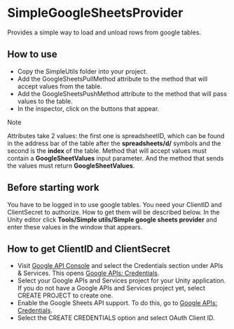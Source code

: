 # SimpleGoogleSheetsProvider
 Provides a simple way to load and unload rows from google tables.
## How to use
- Copy the SimpleUtils folder into your project.
- Add the GoogleSheetsPullMethod attribute to the method that will accept values from the table.
- Add the GoogleSheetsPushMethod attribute to the method that will pass values to the table.
- In the inspector, click on the buttons that appear.
> [!NOTE]
> Attributes take 2 values: the first one is spreadsheetID, which can be found in the address bar of the table after the **spreadsheets/d/** symbols and the second is the **index** of the table.
> Method that will accept values must contain a **GoogleSheetValues** input parameter. And the method that sends the values must return **GoogleSheetValues**.
## Before starting work
You have to be logged in to use google tables. You need your ClientID and ClientSecret to authorize. How to get them will be described below. In the Unity editor click **Tools/Simple utils/Simple google sheets provider** and enter these values in the window that appears.
## How to get ClientID and ClientSecret
- Visit [Google API Console](https://console.developers.google.com/) and select the Credentials section under APIs & Services. This opens [Google APIs: Credentials](https://console.cloud.google.com/apis/credentials).
- Select your Google APIs and Services project for your Unity application. If you do not have a Google APIs and Services project yet, select CREATE PROJECT to create one.
- Enable the Google Sheets API support. To do this, go to [Google APIs: Credentials](https://console.cloud.google.com/apis/credentials).
- Select the CREATE CREDENTIALS option and select OAuth Client ID.

